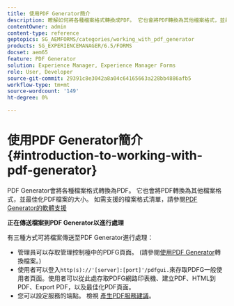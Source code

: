 ```yaml
---
title: 使用PDF Generator簡介
description: 瞭解如何將各種檔案格式轉換成PDF。 它也會將PDF轉換為其他檔案格式，並最佳化PDF檔案的大小。
contentOwner: admin
content-type: reference
geptopics: SG_AEMFORMS/categories/working_with_pdf_generator
products: SG_EXPERIENCEMANAGER/6.5/FORMS
docset: aem65
feature: PDF Generator
solution: Experience Manager, Experience Manager Forms
role: User, Developer
source-git-commit: 29391c8e3042a8a04c64165663a228bb4886afb5
workflow-type: tm+mt
source-wordcount: '149'
ht-degree: 0%

---
```


# 使用PDF Generator簡介 {#introduction-to-working-with-pdf-generator}

PDF Generator會將各種檔案格式轉換為PDF。 它也會將PDF轉換為其他檔案格式，並最佳化PDF檔案的大小。 如需支援的檔案格式清單，請參閱[PDF Generator的軟體支援](/help/forms/using/aem-forms-jee-supported-platforms.md)

**正在傳送檔案到PDF Generator以進行處理**

有三種方式可將檔案傳送至PDF Generator進行處理：

* 管理員可以存取管理控制檯中的PDFG頁面。 (請參閱[使用PDF Generator](/help/forms/using/admin-help/converting-files-using-pdf-generator.md)轉換檔案。)
* 使用者可以登入`http(s)://'[server]:[port]'/pdfgui.`來存取PDFG一般使用者頁面。使用者可以從此處存取PDFG網路印表機、建立PDF、HTML到PDF、Export PDF，以及最佳化PDF頁面。
* 您可以設定服務的端點。 檢視<!--Fix broken link to Managing Endpoints --> [產生PDF服務建議](configuring-watched-folder-endpoints.md#generate-pdf-service-recommendations)。

